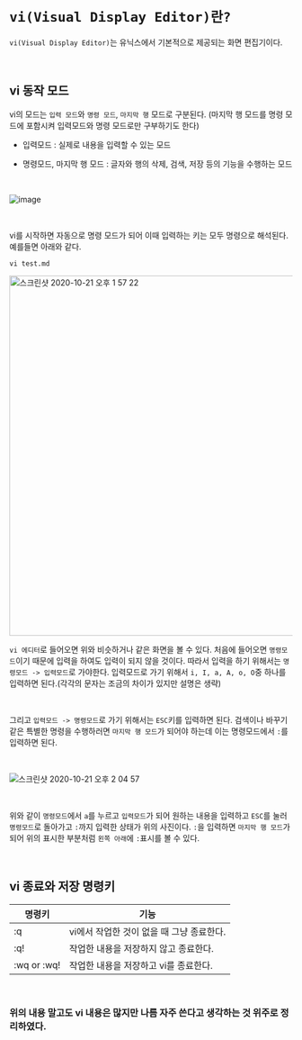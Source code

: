 # `vi(Visual Display Editor)란?`

`vi(Visual Display Editor)`는 유닉스에서 기본적으로 제공되는 화면 편집기이다.

<br>

## vi 동작 모드

vi의 모드는 `입력 모드`와 `명령 모드`, `마지막 행` 모드로 구분된다. (마지막 행 모드를 명령 모드에 포함시켜 입력모드와 명령 모드로만 구부하기도 한다)

- 입력모드 : 실제로 내용을 입력할 수 있는 모드

- 명령모드, 마지막 행 모드 : 글자와 행의 삭제, 검색, 저장 등의 기능을 수행하는 모드

<br>

![image](https://user-images.githubusercontent.com/45676906/96559928-9a9b7200-12f8-11eb-9414-8f956b1ee452.png)

<br>

vi를 시작하면 자동으로 명령 모드가 되어 이때 입력하는 키는 모두 명령으로 해석된다. 예를들면 아래와 같다. 

```
vi test.md
```

<img width="640" alt="스크린샷 2020-10-21 오후 1 57 22" src="https://user-images.githubusercontent.com/45676906/96675180-587c3a00-13a5-11eb-813b-f70af073a85f.png">

<br>

`vi 에디터`로 들어오면 위와 비슷하거나 같은 화면을 볼 수 있다. 처음에 들어오면 `명령모드`이기 때문에 입력을 하여도 입력이 되지 않을 것이다.
따라서 입력을 하기 위해서는 `명령모드 -> 입력모드`로 가야한다. 입력모드로 가기 위해서 `i, I, a, A, o, O`중 하나를 입력하면 된다.(각각의 문자는 조금의 차이가 있지만 설명은 생략)

<br>

그리고 `입력모드 -> 명령모드`로 가기 위해서는 `ESC`키를 입력하면 된다. 검색이나 바꾸기 같은 특별한 명령을 수행하러면 `마지막 행 모드`가 되어야 하는데 이는
명령모드에서 `:`를 입력하면 된다. 

<br>

![스크린샷 2020-10-21 오후 2 04 57](https://user-images.githubusercontent.com/45676906/96675728-86ae4980-13a6-11eb-8d78-2b0cff88fc74.png)

<br>

위와 같이 `명령모드`에서 `a`를 누르고 `입력모드`가 되어 원하는 내용을 입력하고 `ESC`를 눌러 `명령모드`로 돌아가고 `:`까지 입력한 상태가 위의 사진이다.
`:`을 입력하면 `마지막 행 모드`가 되어 위의 표시한 부분처럼 `왼쪽 아래`에 `:`표시를 볼 수 있다.

<br>

## vi 종료와 저장 명령키

|명령키|기능|
|------|---|
|:q|vi에서 작업한 것이 없을 때 그냥 종료한다.|
|:q!|작업한 내용을 저장하지 않고 종료한다.|
|:wq or :wq!|작업한 내용을 저장하고 vi를 종료한다.|

<br>

### 위의 내용 말고도 vi 내용은 많지만 나름 자주 쓴다고 생각하는 것 위주로 정리하였다. 

